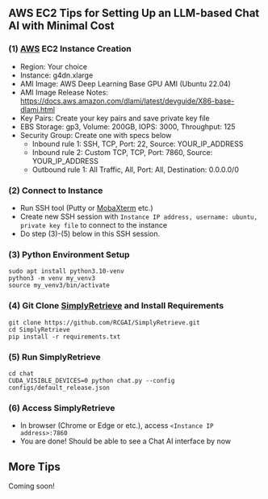 ## AWS EC2 Tips for Setting Up an LLM-based Chat AI with Minimal Cost

### (1) [AWS](https://aws.amazon.com/) EC2 Instance Creation
- Region: Your choice
- Instance: g4dn.xlarge
- AMI Image: AWS Deep Learning Base GPU AMI (Ubuntu 22.04)
- AMI Image Release Notes: https://docs.aws.amazon.com/dlami/latest/devguide/X86-base-dlami.html
- Key Pairs: Create your key pairs and save private key file
- EBS Storage: gp3, Volume: 200GB, IOPS: 3000, Throughput: 125
- Security Group: Create one with specs below
  - Inbound rule 1: SSH, TCP, Port: 22, Source: YOUR_IP_ADDRESS
  - Inbound rule 2: Custom TCP, TCP, Port: 7860, Source: YOUR_IP_ADDRESS
  - Outbound rule 1: All Traffic, All, Port: All, Destination: 0.0.0.0/0

### (2) Connect to Instance
- Run SSH tool (Putty or [MobaXterm](https://mobaxterm.mobatek.net/) etc.)
- Create new SSH session with `Instance IP address, username: ubuntu, private key file` to connect to the instance
- Do step (3)-(5) below in this SSH session.

### (3) Python Environment Setup
```
sudo apt install python3.10-venv
python3 -m venv my_venv3
source my_venv3/bin/activate
```

### (4) Git Clone [SimplyRetrieve](https://github.com/RCGAI/SimplyRetrieve.git) and Install Requirements
```
git clone https://github.com/RCGAI/SimplyRetrieve.git
cd SimplyRetrieve
pip install -r requirements.txt
```

### (5) Run SimplyRetrieve
```
cd chat
CUDA_VISIBLE_DEVICES=0 python chat.py --config configs/default_release.json
```

### (6) Access SimplyRetrieve
- In browser (Chrome or Edge or etc.), access `<Instance IP address>:7860`
- You are done! Should be able to see a Chat AI interface by now

## More Tips
Coming soon!

